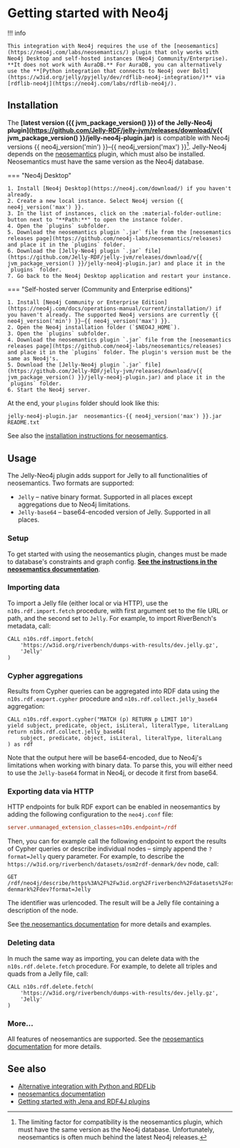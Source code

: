 # Getting started with Neo4j

!!! info

    This integration with Neo4j requires the use of the [neosemantics](https://neo4j.com/labs/neosemantics/) plugin that only works with Neo4j Desktop and self-hosted instances (Neo4j Community/Enterprise). **It does not work with AuraDB.** For AuraDB, you can alternatively use the **[Python integration that connects to Neo4j over Bolt](https://w3id.org/jelly/pyjelly/dev/rdflib-neo4j-integration/)** via [rdflib-neo4j](https://neo4j.com/labs/rdflib-neo4j/).

## Installation

The **[latest version ({{ jvm_package_version() }}) of the Jelly-Neo4j plugin](https://github.com/Jelly-RDF/jelly-jvm/releases/download/v{{ jvm_package_version() }}/jelly-neo4j-plugin.jar)** is compatible with Neo4j versions {{ neo4j_version('min') }}–{{ neo4j_version('max') }}[^1]. Jelly-Neo4j depends on the [neosemantics](https://neo4j.com/labs/neosemantics/) plugin, which must also be installed. Neosemantics must have the same version as the Neo4j database.

=== "Neo4j Desktop"

    1. Install [Neo4j Desktop](https://neo4j.com/download/) if you haven't already.
    2. Create a new local instance. Select Neo4j version {{ neo4j_version('max') }}.
    3. In the list of instances, click on the :material-folder-outline: button next to "**Path:**" to open the instance folder.
    4. Open the `plugins` subfolder.
    5. Download the neosemantics plugin `.jar` file from the [neosemantics releases page](https://github.com/neo4j-labs/neosemantics/releases) and place it in the `plugins` folder.
    6. Download the [Jelly-Neo4j plugin `.jar` file](https://github.com/Jelly-RDF/jelly-jvm/releases/download/v{{ jvm_package_version() }}/jelly-neo4j-plugin.jar) and place it in the `plugins` folder.
    7. Go back to the Neo4j Desktop application and restart your instance.

=== "Self-hosted server (Community and Enterprise editions)"

    1. Install [Neo4j Community or Enterprise Edition](https://neo4j.com/docs/operations-manual/current/installation/) if you haven't already. The supported Neo4j versions are currently {{ neo4j_version('min') }}–{{ neo4j_version('max') }}.
    2. Open the Neo4j installation folder (`$NEO4J_HOME`).
    3. Open the `plugins` subfolder.
    4. Download the neosemantics plugin `.jar` file from the [neosemantics releases page](https://github.com/neo4j-labs/neosemantics/releases) and place it in the `plugins` folder. The plugin's version must be the same as Neo4j's.
    5. Download the [Jelly-Neo4j plugin `.jar` file](https://github.com/Jelly-RDF/jelly-jvm/releases/download/v{{ jvm_package_version() }}/jelly-neo4j-plugin.jar) and place it in the `plugins` folder.
    6. Start the Neo4j server.

At the end, your `plugins` folder should look like this:

```shell title="$ ls"
jelly-neo4j-plugin.jar  neosemantics-{{ neo4j_version('max') }}.jar  README.txt
```

See also the [installation instructions for neosemantics](https://neo4j.com/labs/neosemantics/installation/).

## Usage

The Jelly-Neo4j plugin adds support for Jelly to all functionalities of neosemantics. Two formats are supported:

- `Jelly` – native binary format. Supported in all places except aggregations due to Neo4j limitations.
- `Jelly-base64` – base64-encoded version of Jelly. Supported in all places.

### Setup

To get started with using the neosemantics plugin, changes must be made to database's constraints and graph config. **[See the instructions in the neosemantics documentation](https://neo4j.com/labs/neosemantics/tutorial/)**.

### Importing data

To import a Jelly file (either local or via HTTP), use the `n10s.rdf.import.fetch` procedure, with first argument set to the file URL or path, and the second set to `Jelly`. For example, to import RiverBench's metadata, call:

```cypher
CALL n10s.rdf.import.fetch(
    'https://w3id.org/riverbench/dumps-with-results/dev.jelly.gz', 
    'Jelly'
)
```

### Cypher aggregations

Results from Cypher queries can be aggregated into RDF data using the `n10s.rdf.export.cypher` procedure and `n10s.rdf.collect.jelly_base64` aggregation:

```cypher
CALL n10s.rdf.export.cypher("MATCH (p) RETURN p LIMIT 10")
yield subject, predicate, object, isLiteral, literalType, literalLang
return n10s.rdf.collect.jelly_base64(
    subject, predicate, object, isLiteral, literalType, literalLang
) as rdf
```

Note that the output here will be base64-encoded, due to Neo4j's limitations when working with binary data. To parse this, you will either need to use the `Jelly-base64` format in Neo4j, or decode it first from base64.

### Exporting data via HTTP

HTTP endpoints for bulk RDF export can be enabled in neosemantics by adding the following configuration to the `neo4j.conf` file:

```conf
server.unmanaged_extension_classes=n10s.endpoint=/rdf
```

Then, you can for example call the following endpoint to export the results of Cypher queries or describe individual nodes – simply append the `?format=Jelly` query parameter. For example, to describe the `https://w3id.org/riverbench/datasets/osm2rdf-denmark/dev` node, call:

```
GET /rdf/neo4j/describe/https%3A%2F%2Fw3id.org%2Friverbench%2Fdatasets%2Fosm2rdf-denmark%2Fdev?format=Jelly
```

The identifier was urlencoded. The result will be a Jelly file containing a description of the node.

See [the neosemantics documentation](https://neo4j.com/labs/neosemantics/) for more details and examples.

### Deleting data

In much the same way as importing, you can delete data with the `n10s.rdf.delete.fetch` procedure. For example, to delete all triples and quads from a Jelly file, call:

```cypher
CALL n10s.rdf.delete.fetch(
    'https://w3id.org/riverbench/dumps-with-results/dev.jelly.gz', 
    'Jelly'
)
```

### More...

All features of neosemantics are supported. See the [neosemantics documentation](https://neo4j.com/labs/neosemantics/) for more details.

## See also

- [Alternative integration with Python and RDFLib](https://w3id.org/jelly/pyjelly/dev/rdflib-neo4j-integration/)
- [neosemantics documentation](https://neo4j.com/labs/neosemantics/)
- [Getting started with Jena and RDF4J plugins](getting-started-plugins.md)

[^1]: The limiting factor for compatibility is the neosemantics plugin, which must have the same version as the Neo4j database. Unfortunately, neosemantics is often much behind the latest Neo4j releases.

